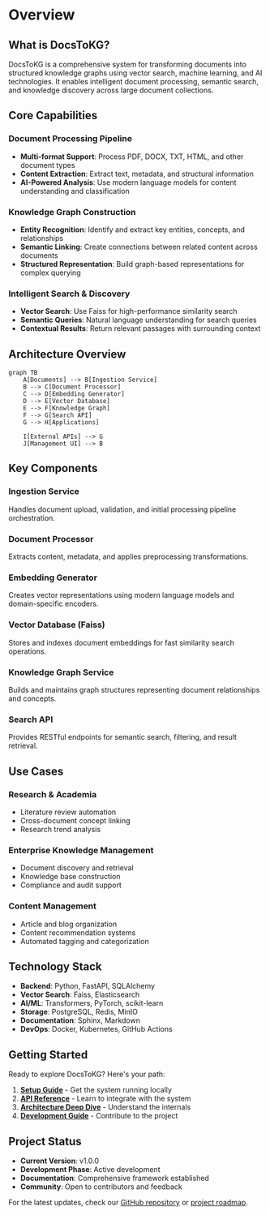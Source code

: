 # Overview

## What is DocsToKG?

DocsToKG is a comprehensive system for transforming documents into structured knowledge graphs using vector search, machine learning, and AI technologies. It enables intelligent document processing, semantic search, and knowledge discovery across large document collections.

## Core Capabilities

### Document Processing Pipeline

- **Multi-format Support**: Process PDF, DOCX, TXT, HTML, and other document types
- **Content Extraction**: Extract text, metadata, and structural information
- **AI-Powered Analysis**: Use modern language models for content understanding and classification

### Knowledge Graph Construction

- **Entity Recognition**: Identify and extract key entities, concepts, and relationships
- **Semantic Linking**: Create connections between related content across documents
- **Structured Representation**: Build graph-based representations for complex querying

### Intelligent Search & Discovery

- **Vector Search**: Use Faiss for high-performance similarity search
- **Semantic Queries**: Natural language understanding for search queries
- **Contextual Results**: Return relevant passages with surrounding context

## Architecture Overview

```mermaid
graph TB
    A[Documents] --> B[Ingestion Service]
    B --> C[Document Processor]
    C --> D[Embedding Generator]
    D --> E[Vector Database]
    E --> F[Knowledge Graph]
    F --> G[Search API]
    G --> H[Applications]

    I[External APIs] --> G
    J[Management UI] --> B
```

## Key Components

### Ingestion Service

Handles document upload, validation, and initial processing pipeline orchestration.

### Document Processor

Extracts content, metadata, and applies preprocessing transformations.

### Embedding Generator

Creates vector representations using modern language models and domain-specific encoders.

### Vector Database (Faiss)

Stores and indexes document embeddings for fast similarity search operations.

### Knowledge Graph Service

Builds and maintains graph structures representing document relationships and concepts.

### Search API

Provides RESTful endpoints for semantic search, filtering, and result retrieval.

## Use Cases

### Research & Academia

- Literature review automation
- Cross-document concept linking
- Research trend analysis

### Enterprise Knowledge Management

- Document discovery and retrieval
- Knowledge base construction
- Compliance and audit support

### Content Management

- Article and blog organization
- Content recommendation systems
- Automated tagging and categorization

## Technology Stack

- **Backend**: Python, FastAPI, SQLAlchemy
- **Vector Search**: Faiss, Elasticsearch
- **AI/ML**: Transformers, PyTorch, scikit-learn
- **Storage**: PostgreSQL, Redis, MinIO
- **Documentation**: Sphinx, Markdown
- **DevOps**: Docker, Kubernetes, GitHub Actions

## Getting Started

Ready to explore DocsToKG? Here's your path:

1. **[Setup Guide](../02-setup/)** - Get the system running locally
2. **[API Reference](../04-api/)** - Learn to integrate with the system
3. **[Architecture Deep Dive](../03-architecture/)** - Understand the internals
4. **[Development Guide](../05-development/)** - Contribute to the project

## Project Status

- **Current Version**: v1.0.0
- **Development Phase**: Active development
- **Documentation**: Comprehensive framework established
- **Community**: Open to contributors and feedback

For the latest updates, check our [GitHub repository](https://github.com/yourorg/docstokg) or [project roadmap](../05-development/roadmap.md).
